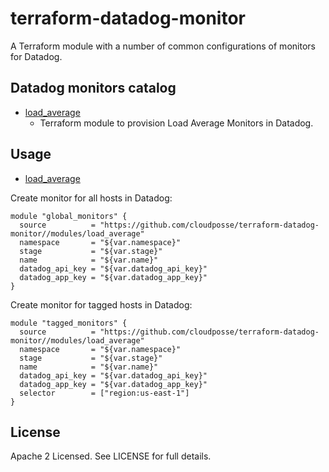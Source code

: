 # terraform-datadog-monitor

A Terraform module with a number of common configurations of monitors for Datadog.


## Datadog monitors catalog

- [load_average](https://github.com/cloudposse/terraform-datadog-monitor/tree/master/modules/load_average)
    - Terraform module to provision Load Average Monitors in Datadog.

## Usage

- [load_average](https://github.com/cloudposse/terraform-datadog-monitor/tree/master/modules/load_average)

Create monitor for all hosts in Datadog:

```hcl
module "global_monitors" {
  source          = "https://github.com/cloudposse/terraform-datadog-monitor//modules/load_average"
  namespace       = "${var.namespace}"
  stage           = "${var.stage}"
  name            = "${var.name}"
  datadog_api_key = "${var.datadog_api_key}"
  datadog_app_key = "${var.datadog_app_key}"
}
```

Create monitor for tagged hosts in Datadog:

```hcl
module "tagged_monitors" {
  source          = "https://github.com/cloudposse/terraform-datadog-monitor//modules/load_average"
  namespace       = "${var.namespace}"
  stage           = "${var.stage}"
  name            = "${var.name}"
  datadog_api_key = "${var.datadog_api_key}"
  datadog_app_key = "${var.datadog_app_key}"
  selector        = ["region:us-east-1"]
}
```


## License

Apache 2 Licensed. See LICENSE for full details.
